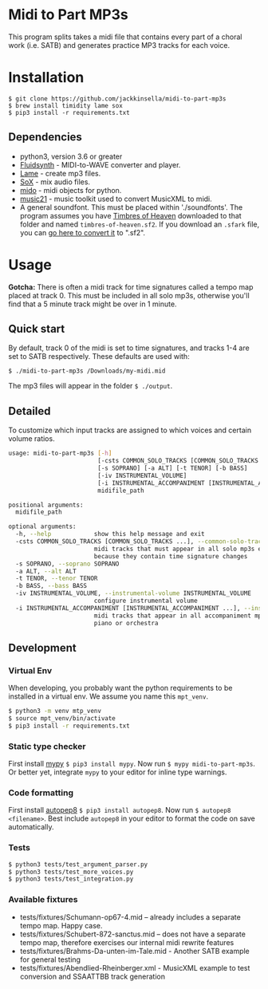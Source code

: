 # Midi to Part MP3s

This program splits takes a midi file that contains every part of a choral work (i.e. SATB) and generates practice MP3 tracks for each voice.

# Installation

```
$ git clone https://github.com/jackkinsella/midi-to-part-mp3s
$ brew install timidity lame sox
$ pip3 install -r requirements.txt
```

## Dependencies
* python3, version 3.6 or greater
* [Fluidsynth](http://www.fluidsynth.org/) - MIDI-to-WAVE converter and player.
* [Lame](http://lame.sourceforge.net/) - create mp3 files.
* [SoX](http://sox.sourceforge.net/) - mix audio files.
* [mido](https://mido.readthedocs.io/en/latest/)  - midi objects for python.
* [music21](https://web.mit.edu/music21/) - music toolkit used to convert MusicXML to midi.
* A general soundfont. This must be placed within './soundfonts'. The program assumes you have [Timbres of Heaven](https://drive.google.com/uc?id=0B2NEzl-56UFHd054VnJETzJOZjg&export=download) downloaded to that folder and named `timbres-of-heaven.sf2`. If you download an `.sfark` file, you can [go here to convert it](https://cloudconvert.com/sfark-to-sf2) to ".sf2".

# Usage

**Gotcha:** There is often a midi track for time signatures called a tempo map placed at track 0. This must be included in all solo mp3s,
otherwise you'll find that a 5 minute track might be over in 1 minute.

## Quick start

By default, track 0 of the midi is set to time signatures, and tracks 1-4 are set to SATB respectively. These defaults are used with:

`$ ./midi-to-part-mp3s /Downloads/my-midi.mid`

The mp3 files will appear in the folder `$ ./output`.

## Detailed

To customize which input tracks are assigned to which voices and certain volume ratios.

```bash
usage: midi-to-part-mp3s [-h]
                         [-csts COMMON_SOLO_TRACKS [COMMON_SOLO_TRACKS ...]]
                         [-s SOPRANO] [-a ALT] [-t TENOR] [-b BASS]
                         [-iv INSTRUMENTAL_VOLUME]
                         [-i INSTRUMENTAL_ACCOMPANIMENT [INSTRUMENTAL_ACCOMPANIMENT ...]]
                         midifile_path

positional arguments:
  midifile_path

optional arguments:
  -h, --help            show this help message and exit
  -csts COMMON_SOLO_TRACKS [COMMON_SOLO_TRACKS ...], --common-solo-tracks COMMON_SOLO_TRACKS [COMMON_SOLO_TRACKS ...]
                        midi tracks that must appear in all solo mp3s e.g.
                        because they contain time signature changes
  -s SOPRANO, --soprano SOPRANO
  -a ALT, --alt ALT
  -t TENOR, --tenor TENOR
  -b BASS, --bass BASS
  -iv INSTRUMENTAL_VOLUME, --instrumental-volume INSTRUMENTAL_VOLUME
                        configure instrumental volume
  -i INSTRUMENTAL_ACCOMPANIMENT [INSTRUMENTAL_ACCOMPANIMENT ...], --instrumental-accompaniment INSTRUMENTAL_ACCOMPANIMENT [INSTRUMENTAL_ACCOMPANIMENT ...]
                        midi tracks that appear in all accompaniment mp3s e.g.
                        piano or orchestra

```

## Development

### Virtual Env

When developing, you probably want the python requirements to be installed in a virtual env. We
assume you name this `mpt_venv`.

```bash
$ python3 -m venv mtp_venv
$ source mpt_venv/bin/activate
$ pip3 install -r requirements.txt
```

### Static type checker

First install [mypy](http://mypy-lang.org/) `$ pip3 install mypy`.  Now run `$
mypy midi-to-part-mp3s`. Or better yet, integrate `mypy` to your editor for inline
type warnings.

### Code formatting

First install [autopep8](https://pypi.org/project/autopep8/) `$ pip3 install autopep8`. Now run
`$ autopep8 <filename>`. Best include `autopep8` in your editor to format the code on save automatically.

### Tests

```bash
$ python3 tests/test_argument_parser.py
$ python3 tests/test_more_voices.py
$ python3 tests/test_integration.py
```

### Available fixtures

* tests/fixtures/Schumann-op67-4.mid – already includes a separate tempo map. Happy case.
* tests/fixtures/Schubert-872-sanctus.mid – does not have a separate tempo map, therefore exercises our internal midi rewrite features
* tests/fixtures/Brahms-Da-unten-im-Tale.mid - Another SATB example for general testing
* tests/fixtures/Abendlied-Rheinberger.xml - MusicXML example to test conversion and SSAATTBB track generation
